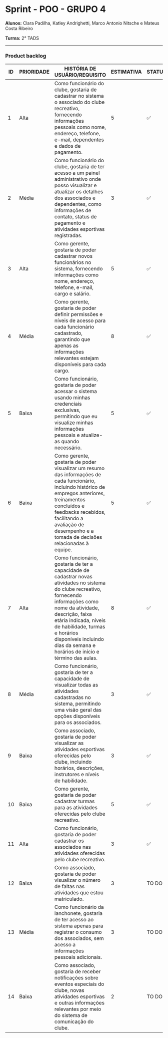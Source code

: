# Sprint - POO - GRUPO 4

**Alunos:** Clara Padilha, Katley Andrighetti, Marco Antonio Nitsche e Mateus Costa Ribeiro

**Turma:** 2° TADS

---------------------------------------------------------------------------------------------------------------

### Product backlog

| **ID** | **PRIORIDADE** | **HISTÓRIA DE USUÁRIO/REQUISITO** | **ESTIMATIVA** | **STATUS** |
|---|---|---|---|---|
| 1 | Alta | Como funcionário do clube, gostaria de cadastrar no sistema o associado do clube recreativo, fornecendo informações pessoais como nome, endereço, telefone, e-mail, dependentes e dados de pagamento. | 5 | ✅ |
| 2 | Média | Como funcionário do clube, gostaria de ter acesso a um painel administrativo onde posso visualizar e atualizar os detalhes dos associados e dependentes, como informações de contato, status de pagamento e atividades esportivas registradas. | 3 | ✅ |
| 3 | Alta | Como gerente, gostaria de poder cadastrar novos funcionários no sistema, fornecendo informações como nome, endereço, telefone, e-mail, cargo e salário. | 5 | ✅ |
| 4 | Média | Como gerente, gostaria de poder definir permissões e níveis de acesso para cada funcionário cadastrado, garantindo que apenas as informações relevantes estejam disponíveis para cada cargo. | 8 | ✅ |
| 5 | Baixa | Como funcionário, gostaria de poder acessar o sistema usando minhas credenciais exclusivas, permitindo que eu visualize minhas informações pessoais e atualize-as quando necessário. | 5 | ✅ |
| 6 | Baixa | Como gerente, gostaria de poder visualizar um resumo das informações de cada funcionário, incluindo histórico de empregos anteriores, treinamentos concluídos e feedbacks recebidos, facilitando a avaliação de desempenho e a tomada de decisões relacionadas à equipe. | 5 | ✅ |
| 7 | Alta | Como funcionário, gostaria de ter a capacidade de cadastrar novas atividades no sistema do clube recreativo, fornecendo informações como nome da atividade, descrição, faixa etária indicada, níveis de habilidade, turmas e horários disponíveis incluindo dias da semana e horários de início e término das aulas. | 8 | ✅ |
| 8 | Média | Como funcionário, gostaria de ter a capacidade de visualizar todas as atividades cadastradas no sistema, permitindo uma visão geral das opções disponíveis para os associados. | 3 | ✅ |
| 9 | Baixa | Como associado, gostaria de poder visualizar as atividades esportivas oferecidas pelo clube, incluindo horários, descrições, instrutores e níveis de habilidade. | 3 | ✅ |
| 10 | Baixa | Como gerente, gostaria de poder cadastrar turmas para as atividades oferecidas pelo clube recreativo. | 5 | ✅ |
| 11 | Alta | Como funcionário, gostaria de poder cadastrar os associados nas atividades oferecidas pelo clube recreativo. | 3 | ✅ |
| 12 | Baixa | Como associado, gostaria de poder visualizar o número de faltas nas atividades que estou matriculado. | 3 | TO DO |
| 13 | Média | Como funcionário da lanchonete, gostaria de ter acesso ao sistema apenas para registrar o consumo dos associados, sem acesso a informações pessoais adicionais. | 3 | TO DO |
| 14 | Baixa | Como associado, gostaria de receber notificações sobre eventos especiais do clube, novas atividades esportivas e outras informações relevantes por meio do sistema de comunicação do clube. | 2 | TO DO |

